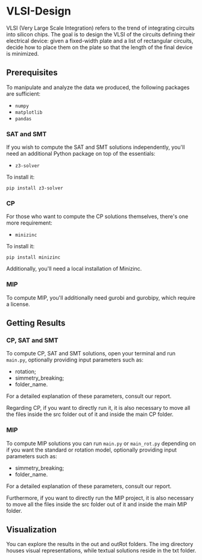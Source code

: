 # VLSI-Design
VLSI (Very Large Scale Integration) refers to the trend of integrating circuits into silicon chips. The goal is to design the VLSI of the circuits defining their electrical device: given a fixed-width plate and a list of rectangular circuits, decide how to place them on the plate so that the length of the final device is minimized.


## Prerequisites
To manipulate and analyze the data we produced, the following packages are sufficient:
 - ``numpy``
 - ``matplotlib``
 - ``pandas``

### SAT and SMT
If you wish to compute the SAT and SMT solutions independently, you'll need an additional Python package on top of the essentials:
 - ``z3-solver``

To install it:
```
pip install z3-solver
```

### CP 
For those who want to compute the CP  solutions themselves, there's one more requirement:

 - ``minizinc``

To install it:
```
pip install minizinc
```

Additionally, you'll need a local installation of Minizinc.

### MIP
To compute MIP, you'll additionally need gurobi and gurobipy, which require a license.

## Getting Results

### CP, SAT and SMT
To compute CP, SAT and SMT solutions, open your terminal and run ``main.py``, optionally providing input parameters such as:

- rotation;
- simmetry_breaking;
- folder_name.

For a detailed explanation of these parameters, consult our report.

Regarding CP, if you want to directly run it, it is also necessary to move all the files inside the src folder out of it and inside the main CP folder.

### MIP
To compute MIP solutions you can run ``main.py`` or ``main_rot.py`` depending on if you want the standard or rotation model, optionally providing input parameters such as:

- simmetry_breaking;
- folder_name.

For a detailed explanation of these parameters, consult our report.

Furthermore, if you want to directly run the MIP project, it is also necessary to move all the files inside the src folder out of it and inside the main MIP folder.

## Visualization
You can explore the results in the out and outRot folders. The img directory houses visual representations, while textual solutions reside in the txt folder.
